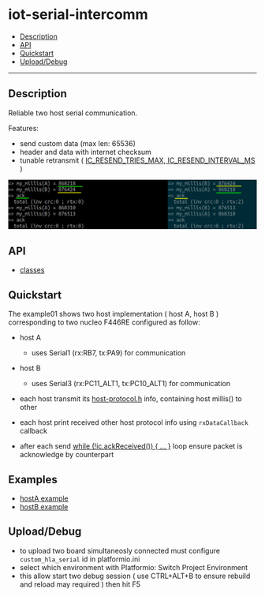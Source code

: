 # iot-serial-intercomm

<!-- TOC -->
* [Description](#description)
* [API](#api)
* [Quickstart](#quickstart)
* [Upload/Debug](#uploaddebug)
<!-- TOCEND -->

<hr/>

## Description

Reliable two host serial communication.

Features:
- send custom data (max len: 65536)
- header and data with internet checksum
- tunable retransmit ( [IC_RESEND_TRIES_MAX, IC_RESEND_INTERVAL_MS](https://github.com/devel0/iot-serial-intercomm/blob/569325662d767cdc149087717fe11196ebdc3700/include/intercomm.h#L42) )

![](data/shot.png)

## API

- [classes](data/api/index_classes.md)

## Quickstart

The example01 shows two host implementation ( host A, host B ) corresponding to two nucleo F446RE configured as follow:

- host A
    - uses Serial1 (rx:RB7, tx:PA9) for communication
- host B
    - uses Serial3 (rx:PC11_ALT1, tx:PC10_ALT1) for communication

- each host transmit its [host-protocol.h](https://github.com/devel0/iot-serial-intercomm/blob/569325662d767cdc149087717fe11196ebdc3700/examples/example01/host-protocol.h#L8) info, containing host millis() to other
- each host print received other host protocol info using `rxDataCallback` callback
- after each send [while (!ic.ackReceived()) { ... }](https://github.com/devel0/iot-serial-intercomm/blob/569325662d767cdc149087717fe11196ebdc3700/examples/example01/host-A.cpp#L41) loop ensure packet is acknowledge by counterpart

## Examples

- [hostA example](examples/example01//host-A.cpp)
- [hostB example](examples/example01//host-B.cpp)

## Upload/Debug

- to upload two board simultaneosly connected must configure `custom_hla_serial` id in platformio.ini
- select which environment with Platformio: Switch Project Environment
- this allow start two debug session ( use CTRL+ALT+B to ensure rebuild and reload may required ) then hit F5
